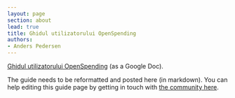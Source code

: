 ```yaml
---
layout: page
section: about
lead: true
title: Ghidul utilizatorului OpenSpending
authors:
- Anders Pedersen
---
```

<a href="https://docs.google.com/a/okfn.org/document/d/1GQuYU9QtYvClaKesrD1et5Rg6i7nXh35zzvMxDJTp5E/edit#">Ghidul utilizatorului OpenSpending</a> (as a Google Doc).

The guide needs to be reformatted and posted here (in markdown). You can help editing this guide page by getting in touch with <a href="https://trello.com/c/abfAVgBC/14-permanent-openspending-guide-translation">the community here</a>.
